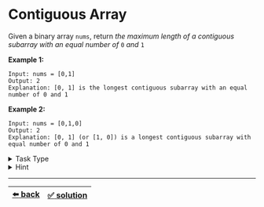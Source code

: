 # Contiguous Array

Given a binary array `nums`, return _the maximum length of a contiguous subarray with an equal number of_ `0` _and_ `1`

__Example 1:__

```
Input: nums = [0,1]
Output: 2
Explanation: [0, 1] is the longest contiguous subarray with an equal number of 0 and 1
```

__Example 2:__

```
Input: nums = [0,1,0]
Output: 2
Explanation: [0, 1] (or [1, 0]) is a longest contiguous subarray with equal number of 0 and 1
```

<details>

<summary>Task Type</summary>

- __`Array and HashMap`__
  <details>

  <summary><i><b><code>Create and use one or more HashMaps as you iterate an array</code></b></i></summary>

    <!-- TODO: move abstract explanation of the Approach to an Easy Task -->

    <!-- TODO: abstract explanation of the Approach TODO: The Approach is that ... -->

    <!-- TODO: The example in the article (hash map) is your Easy Task for this Approach -->

    <!-- TODO: And the HashMap article also features two Approaches (the second one for create HashMap and iterate it) so please move the other one into a separate Task -->

    <!-- TODO: Find the first index of the element in an array that repeats N times is your task for Craate HashMap and iterate the array again using the HashMap -->

    The solution to the ["Remove Duplicate From An Array" task](../../1\)%20Task%20Challanges.md#14-remove-duplicate-from-an-array) is perhaps one of the most classic example of using HashMap to solve a task in `O(n)` time complexity instead of using nested for-loops (therefore "Remove Duplicate From An Array" task is the most classic example of the `Array and HashMap` Task Type, so make sure you understand how it works first before trying to solve this task, it is very crucial)

    __Note:__ you can read more about using HashMap to solve tasks in [this article](../literature/hash-map.md) as this and many other tasks require this knowledge

    You should read Hint for the logic of applying the Approach _`Create and use one or more HashMaps as you iterate an array`_ to solve this particular task

    <!-- TODO: links to Easy Tasks -->

    __Note:__ we have likewise seen lots of other HashMap tasks before:
    - [First Non Repeating Char in a String](../../1\)%20Task%20Challanges.md#20-first-non-repeating-char-in-a-string)
    - [Remove Duplicate Chars from a String](../../2\)%20Task%20Challanges.md#21-remove-duplicate-chars-from-a-string)
    - [Sum of two equal to a number](../../2\)%20Task%20Challanges.md#24-sum-of-two-equal-to-a-number)
    - [Largest Sum of Two](../../2\)%20Task%20Challanges.md#25-largest-sum-of-two)
    - [Cash Exchange](../../cheatsheet/cash-exchange.js)
    - [Longest Consequtive Sequence](../../cheatsheet/longest-cons-sequence.js)

    <!-- TODO: expnanation of the logic of the solution -->

  </details>

</details>

<details>

<summary>Hint</summary>

In order to find the longest contiguous subarray with equal number of `0` and `1` create a counter that we increment by one if we encounter `1` and decrement by one when we encounter `0` as we loop through the array. If the counter becomes zero it means we have gone thru as many `1`s as there were `0`s

The key point to solving this task is to realize that we don't have to always arrive at counter equal to zero, we will also have a contiguous array with equal number of `0` and `1` if our counter arrives at the same value as it has already been before meaning that it looped through an equal number of `1` and `0` (and that is where HashMap comes in as well)

</details>

---

| [:arrow_left: back](../README.md) | [:white_check_mark: solution](./solution.js) |
| :---: | :---: |
